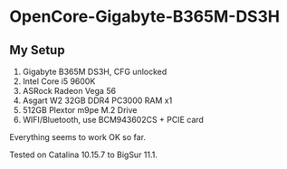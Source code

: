 # OpenCore-Gigabyte-B365M-DS3H

## My Setup

1. Gigabyte B365M DS3H, CFG unlocked
2. Intel Core i5 9600K
3. ASRock Radeon Vega 56
4. Asgart W2 32GB DDR4 PC3000 RAM x1
5. 512GB Plextor m9pe M.2 Drive
6. WIFI/Bluetooth, use BCM943602CS + PCIE card

Everything seems to work OK so far.

Tested on Catalina 10.15.7 to BigSur 11.1.
